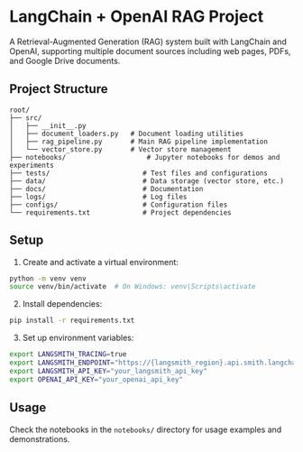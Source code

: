 # LangChain + OpenAI RAG Project

A Retrieval-Augmented Generation (RAG) system built with LangChain and OpenAI, supporting multiple document sources including web pages, PDFs, and Google Drive documents.

## Project Structure

```
root/
├── src/
│   ├── __init__.py
│   ├── document_loaders.py   # Document loading utilities
│   ├── rag_pipeline.py       # Main RAG pipeline implementation
│   └── vector_store.py       # Vector store management
├── notebooks/                    # Jupyter notebooks for demos and experiments
├── tests/                       # Test files and configurations
├── data/                        # Data storage (vector store, etc.)
├── docs/                        # Documentation
├── logs/                        # Log files
├── configs/                     # Configuration files
└── requirements.txt             # Project dependencies
```

## Setup

1. Create and activate a virtual environment:
```bash
python -m venv venv
source venv/bin/activate  # On Windows: venv\Scripts\activate
```

2. Install dependencies:
```bash
pip install -r requirements.txt
```

3. Set up environment variables:
```bash
export LANGSMITH_TRACING=true
export LANGSMITH_ENDPOINT="https://{langsmith_region}.api.smith.langchain.com"
export LANGSMITH_API_KEY="your_langsmith_api_key"
export OPENAI_API_KEY="your_openai_api_key"
```

## Usage

Check the notebooks in the `notebooks/` directory for usage examples and demonstrations.
